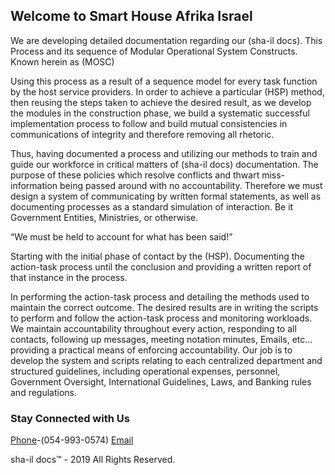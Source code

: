 ## Welcome to Smart House Afrika Israel

We are developing detailed documentation regarding our (sha-il docs).
This Process and its sequence of Modular Operational System Constructs.  
Known herein as (MOSC)

Using this process as a result of a sequence model for every task function by the host service providers.
In order to achieve a particular (HSP) method, then reusing the steps taken to achieve the desired result, as we develop the modules in the construction phase, we build a systematic successful implementation process to follow and build mutual consistencies in communications of integrity and therefore removing all rhetoric.

Thus, having documented a process and utilizing our methods to train and guide our workforce in critical matters of (sha-il docs) documentation. The purpose of these policies which resolve conflicts and thwart miss-information being passed around with no accountability. Therefore we must design a system of communicating by written formal statements, as well as documenting processes as a standard simulation of interaction. Be it Government Entities, Ministries, or otherwise.

“We must be held to account for what has been said!”

Starting with the initial phase of contact by the (HSP). Documenting the action-task process until the conclusion and providing a written report of that instance in the process.

In performing the action-task process and detailing the methods used to maintain the correct outcome. 
The desired results are in writing the scripts to perform and follow the action-task process and monitoring workloads. 
We maintain accountability throughout every action, responding to all contacts, following up messages, meeting notation minutes, Emails, etc... providing a practical means of enforcing accountability. Our job is to develop the system and scripts relating to each centralized department and structured guidelines, including operational expenses, personnel, Government Oversight, International Guidelines, Laws, and Banking rules and regulations.




### Stay Connected with Us

[Phone](612-888-5073)-(054-993-0574)
[Email](mobw4u@gmail.com)

sha-il docs™ - 2019 All Rights Reserved.


